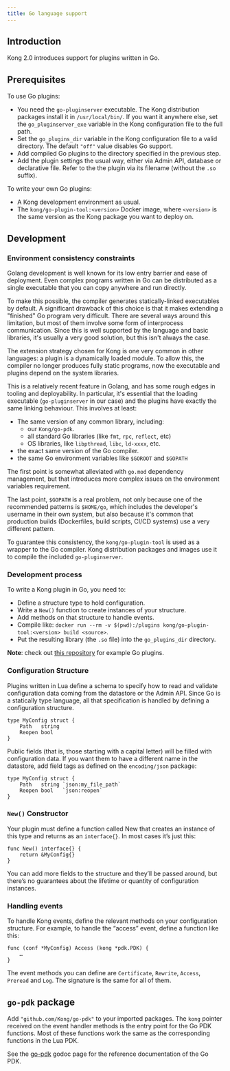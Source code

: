 ```yaml
---
title: Go language support
---
```


## Introduction

Kong 2.0 introduces support for plugins written in Go.

## Prerequisites

To use Go plugins:

* You need the `go-pluginserver` executable.  The Kong distribution packages
install it in `/usr/local/bin/`.  If you want it anywhere else, set the
`go_pluginserver_exe` variable in the Kong configuration file to the full path.
* Set the `go_plugins_dir` variable in the Kong configuration file to a valid directory.
The default `"off"` value disables Go support.
* Add compiled Go plugins to the directory specified in the previous step.
* Add the plugin settings the usual way, either via Admin API, database or declarative file.
Refer to the the plugin via its filename (without the `.so` suffix).

To write your own Go plugins:

* A Kong development environment as usual.
* The `kong/go-plugin-tool:<version>` Docker image, where `<version>` is the same version as the Kong package you want to deploy on.

## Development

### Environment consistency constraints

Golang development is well known for its low entry barrier and ease of deployment. Even complex programs written in Go can be distributed as a single executable that you can copy anywhere and run directly. 

To make this possible, the compiler generates statically-linked executables by default. A significant drawback of this choice is that it makes extending a "finished" Go program very difficult. There are several ways around this limitation, but most of them involve some form of interprocess communication. Since this is well supported by the language and basic libraries, it's usually a very good solution, but this isn't always the case.

The extension strategy chosen for Kong is one very common in other languages: a plugin is a dynamically loaded module.  To allow this, the compiler no longer produces fully static programs, now the executable and plugins depend on the system libraries.

This is a relatively recent feature in Golang, and has some rough edges in tooling and deployability.  In particular, it's essential that the loading executable (`go-pluginserver` in our case) and the plugins have exactly the same linking behaviour.  This involves at least:

* The same version of any common library, including:
    * our `Kong/go-pdk`.
    * all standard Go libraries (like `fmt`, `rpc`, `reflect`, etc)
    * OS libraries, like `libpthread`, `libc`, `ld-xxxx`, etc.
* the exact same version of the Go compiler.
* the same Go environment variables like `$GOROOT` and `$GOPATH`

The first point is somewhat alleviated with `go.mod` dependency management, but that introduces more complex issues on the environment variables requirement.

The last point, `$GOPATH` is a real problem, not only because one of the recommended patterns is `$HOME/go`, which includes the developer's username in their own system, but also because it's common that production builds (Dockerfiles, build scripts, CI/CD systems) use a very different pattern.

To guarantee this consistency, the `kong/go-plugin-tool` is used as a wrapper to the Go compiler.  Kong distribution packages and images use it to compile the included `go-pluginserver`.

### Development process

To write a Kong plugin in Go, you need to:

* Define a structure type to hold configuration.
* Write a `New()` function to create instances of your structure.
* Add methods on that structure to handle events.
* Compile like: `docker run --rm -v $(pwd):/plugins kong/go-plugin-tool:<version> build <source>`.
* Put the resulting library (the `.so` file) into the `go_plugins_dir` directory.


**Note**: check out [this repository](https://github.com/Kong/go-plugins)
for example Go plugins.

### Configuration Structure

Plugins written in Lua define a schema to specify how to read and validate
configuration data coming from the datastore or the Admin API.  Since Go is a
statically type language, all that specification is handled by defining a
configuration structure.

```
type MyConfig struct {
    Path   string
    Reopen bool
}
```

Public fields (that is, those starting with a capital letter) will be filled
with configuration data.  If you want them to have a different name in the
datastore, add field tags as defined on the `encoding/json` package:

```
type MyConfig struct {
    Path   string `json:my_file_path`
    Reopen bool   `json:reopen`
}
```

### `New()` Constructor

Your plugin must define a function called New that creates an instance of this type
and returns as an `interface{}`.  In most cases it’s just this:

```
func New() interface{} {
    return &MyConfig{}
}
```

You can add more fields to the structure and they’ll be passed around, but
there’s no guarantees about the lifetime or quantity of configuration
instances.

### Handling events

To handle Kong events, define the relevant methods on your configuration
structure.  For example, to handle the “access” event, define a function like
this:

```
func (conf *MyConfig) Access (kong *pdk.PDK) {
    …
}
```

The event methods you can define are `Certificate`, `Rewrite`, `Access`, `Preread` and
`Log`.  The signature is the same for all of them.

## `go-pdk` package

Add `"github.com/Kong/go-pdk"` to your imported packages.  The `kong` pointer
received on the event handler methods is the entry point for the Go PDK
functions. Most of these functions work the same as the corresponding
functions in the Lua PDK.

See the [go-pdk](https://godoc.org/github.com/Kong/go-pdk) godoc page for the
reference documentation of the Go PDK.
